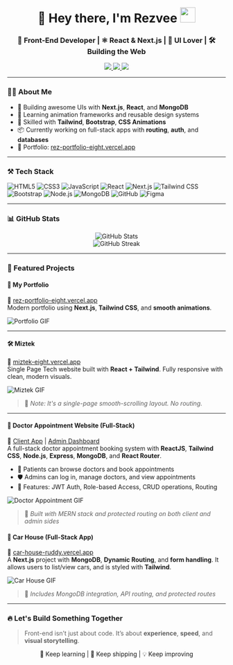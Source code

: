 <h1 align="center">
  🚀 Hey there, I'm Rezvee <img src="https://media.giphy.com/media/hvRJCLFzcasrR4ia7z/giphy.gif" width="35">
</h1>

<h3 align="center">
  🎯 Front-End Developer | ⚛️ React & Next.js | 🎨 UI Lover | 🛠️ Building the Web
</h3>

<p align="center">
  <a href="https://rez-portfolio-eight.vercel.app/" target="_blank">
    <img src="https://img.shields.io/badge/Portfolio-000?style=for-the-badge&logo=vercel&logoColor=white" />
  </a>
  <a href="https://www.linkedin.com/in/mohammad-rabby-hasan-rezvee-211243349" target="_blank">
    <img src="https://img.shields.io/badge/LinkedIn-0A66C2?style=for-the-badge&logo=linkedin&logoColor=white" />
  </a>
  <a href="mailto:rabbyrezvee.dev@gmail.com">
    <img src="https://img.shields.io/badge/Email-D14836?style=for-the-badge&logo=gmail&logoColor=white" />
  </a>
</p>

---

### 🧑‍💻 About Me

- 🔭 Building awesome UIs with **Next.js**, **React**, and **MongoDB**
- 🧠 Learning animation frameworks and reusable design systems
- 🧩 Skilled with **Tailwind**, **Bootstrap**, **CSS Animations**
- 📦 Currently working on full-stack apps with **routing**, **auth**, and **databases**
- 🚀 Portfolio: [rez-portfolio-eight.vercel.app](https://rez-portfolio-eight.vercel.app/)

---

### ⚒️ Tech Stack

![HTML5](https://img.shields.io/badge/-HTML5-E34F26?style=flat-square&logo=html5&logoColor=white)
![CSS3](https://img.shields.io/badge/-CSS3-1572B6?style=flat-square&logo=css3)
![JavaScript](https://img.shields.io/badge/-JavaScript-F7DF1E?style=flat-square&logo=javascript)
![React](https://img.shields.io/badge/-React-61DAFB?style=flat-square&logo=react)
![Next.js](https://img.shields.io/badge/-Next.js-000000?style=flat-square&logo=nextdotjs)
![Tailwind CSS](https://img.shields.io/badge/-Tailwind_CSS-38B2AC?style=flat-square&logo=tailwind-css)
![Bootstrap](https://img.shields.io/badge/-Bootstrap-563D7C?style=flat-square&logo=bootstrap)
![Node.js](https://img.shields.io/badge/-Node.js-339933?style=flat-square&logo=nodedotjs)
![MongoDB](https://img.shields.io/badge/-MongoDB-47A248?style=flat-square&logo=mongodb&logoColor=white)
![GitHub](https://img.shields.io/badge/-GitHub-181717?style=flat-square&logo=github)
![Figma](https://img.shields.io/badge/-Figma-F24E1E?style=flat-square&logo=figma)

---

### 📊 GitHub Stats

<p align="center">
  <img src="https://github-readme-stats.vercel.app/api?username=liserezvee&show_icons=true&theme=radical" alt="GitHub Stats" />
  <br/>
  <img src="https://github-readme-streak-stats.herokuapp.com/?user=liserezvee&theme=radical" alt="GitHub Streak" />
</p>

---

### 🚀 Featured Projects

#### 🎨 My Portfolio  
🔗 [rez-portfolio-eight.vercel.app](https://rez-portfolio-eight.vercel.app/)  
Modern portfolio using **Next.js**, **Tailwind CSS**, and **smooth animations**.

![Portfolio GIF](https://your-gif-host.com/portfolio.gif)

---

#### 🛠️ Miztek  
🔗 [miztek-eight.vercel.app](https://miztek-eight.vercel.app/)  
Single Page Tech website built with **React + Tailwind**. Fully responsive with clean, modern visuals.

![Miztek GIF](https://your-gif-host.com/miztek.gif)

> 📝 *Note: It's a single-page smooth-scrolling layout. No routing.*

---
#### 🏥 Doctor Appointment Website (Full-Stack)  
🔗 [Client App](https://hospital-client-6rdr.onrender.com) | [Admin Dashboard](https://admin-pz6i.onrender.com)  
A full-stack doctor appointment booking system with **ReactJS**, **Tailwind CSS**, **Node.js**, **Express**, **MongoDB**, and **React Router**.

- 👥 Patients can browse doctors and book appointments
- 🛡️ Admins can log in, manage doctors, and view appointments
- 🔐 Features: JWT Auth, Role-based Access, CRUD operations, Routing

![Doctor Appointment GIF](https://your-gif-host.com/doctor-appointment.gif)

> 🧩 *Built with MERN stack and protected routing on both client and admin sides*


#### 🚗 Car House (Full-Stack App)  
🔗 [car-house-ruddy.vercel.app](https://car-house-ruddy.vercel.app/)  
A **Next.js** project with **MongoDB**, **Dynamic Routing**, and **form handling**. It allows users to list/view cars, and is styled with **Tailwind**.

![Car House GIF](https://your-gif-host.com/carhouse.gif)

> 🧩 *Includes MongoDB integration, API routing, and protected routes*

---



### 🔥 Let's Build Something Together

> Front-end isn’t just about code. It’s about **experience**, **speed**, and **visual storytelling**.

<p align="center">
  🧠 Keep learning | 🎯 Keep shipping | 💡 Keep improving
</p>

